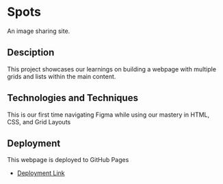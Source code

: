 # Spots

An image sharing site.

## Desciption

This project showcases our learnings on building a webpage with multiple grids and lists within the main content.

## Technologies and Techniques

This is our first time navigating Figma while using our mastery in HTML, CSS, and Grid Layouts

## Deployment

This webpage is deployed to GitHub Pages

- [Deployment Link](https://yangsta19.github.io/se_project_spots/)
